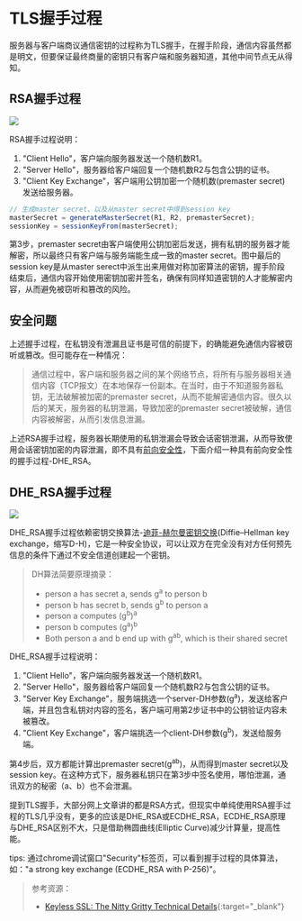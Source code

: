 # TLS握手过程
服务器与客户端商议通信密钥的过程称为TLS握手，在握手阶段，通信内容虽然都是明文，但要保证最终商量的密钥只有客户端和服务器知道，其他中间节点无从得知。  

## RSA握手过程
![](https://blog.cloudflare.com/content/images/2014/Sep/ssl_handshake_rsa.jpg)

RSA握手过程说明：
1. "Client Hello"，客户端向服务器发送一个随机数R1。
2. "Server Hello"，服务器给客户端回复一个随机数R2与包含公钥的证书。
3. "Client Key Exchange"，客户端用公钥加密一个随机数(premaster secret)发送给服务器。
  
```javascript
// 生成master secret、以及从master secret中得到session key
masterSecret = generateMasterSecret(R1, R2, premasterSecret);
sessionKey = sessionKeyFrom(masterSecret);
```  
第3步，premaster secret由客户端使用公钥加密后发送，拥有私钥的服务器才能解密，所以最终只有客户端与服务端能生成一致的master secret。图中最后的session key是从master serect中派生出来用做对称加密算法的密钥，握手阶段结束后，通信内容开始使用密钥加密并签名，确保有同样知道密钥的人才能解密内容，从而避免被窃听和篡改的风险。  

## 安全问题  
上述握手过程，在私钥没有泄漏且证书是可信的前提下，的确能避免通信内容被窃听或篡改。但可能存在一种情况：  

> 通信过程中，客户端和服务器之间的某个网络节点，将所有与服务器相关通信内容（TCP报文）在本地保存一份副本。在当时，由于不知道服务器私钥，无法破解被加密的premaster secret，从而不能解密通信内容。很久以后的某天，服务器的私钥泄漏，导致加密的premaster secret被破解，通信内容被解密，从而引发信息泄漏。  

上述RSA握手过程，服务器长期使用的私钥泄漏会导致会话密钥泄漏，从而导致使用会话密钥加密的内容泄漏，即不具有[前向安全性](https://zh.wikipedia.org/wiki/%E5%89%8D%E5%90%91%E5%AE%89%E5%85%A8%E6%80%A7)，下面介绍一种具有前向安全性的握手过程-DHE_RSA。  

## DHE_RSA握手过程
![](https://blog.cloudflare.com/content/images/2014/Sep/ssl_handshake_diffie_hellman.jpg)
  
DHE_RSA握手过程依赖密钥交换算法-[迪菲-赫尔曼密钥交换](https://zh.wikipedia.org/zh-cn/%E8%BF%AA%E8%8F%B2-%E8%B5%AB%E5%B0%94%E6%9B%BC%E5%AF%86%E9%92%A5%E4%BA%A4%E6%8D%A2)(Diffie–Hellman key exchange，缩写D-H)，它是一种安全协议，可以让双方在完全没有对方任何预先信息的条件下通过不安全信道创建起一个密钥。  

> DH算法简要原理摘录：
> -   person a has secret a, sends g<sup>a</sup> to person b
> -   person b has secret b, sends g<sup>b</sup> to person a
> -   person a computes (g<sup>b</sup>)<sup>a</sup>
> -   person b computes (g<sup>a</sup>)<sup>b</sup>
> -   Both person a and b end up with g<sup>ab</sup>, which is their shared secret

DHE_RSA握手过程说明：
1. "Client Hello"，客户端向服务器发送一个随机数R1。
2. "Server Hello"，服务器给客户端回复一个随机数R2与包含公钥的证书。
3. "Server Key Exchange"，服务端挑选一个server-DH参数(g<sup>a</sup>)，发送给客户端，并且包含私钥对内容的签名，客户端可用第2步证书中的公钥验证内容未被篡改。
4. "Client Key Exchange"，客户端挑选一个client-DH参数(g<sup>b</sup>)，发送给服务端。

第4步后，双方都能计算出premaster secret(g<sup>ab</sup>)，从而得到master secret以及session key。在这种方式下，服务器私钥只在第3步中签名使用，哪怕泄漏，通讯双方的秘密（a、b）也不会泄漏。  

提到TLS握手，大部分网上文章讲的都是RSA方式，但现实中单纯使用RSA握手过程的TLS几乎没有，更多的应该是DHE_RSA或ECDHE_RSA，ECDHE_RSA原理与DHE_RSA区别不大，只是借助椭圆曲线(Elliptic Curve)减少计算量，提高性能。  
  
tips: 通过chrome调试窗口"Security"标签页，可以看到握手过程的具体算法，如："a strong key exchange (ECDHE_RSA with P-256)"。  

> 参考资源：
> -   [Keyless SSL: The Nitty Gritty Technical Details](https://blog.cloudflare.com/keyless-ssl-the-nitty-gritty-technical-details/){:target="_blank"}
